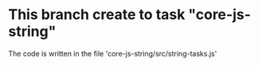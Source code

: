 # **This branch create to task "core-js-string"**
The code is written in the file 'core-js-string/src/string-tasks.js'
